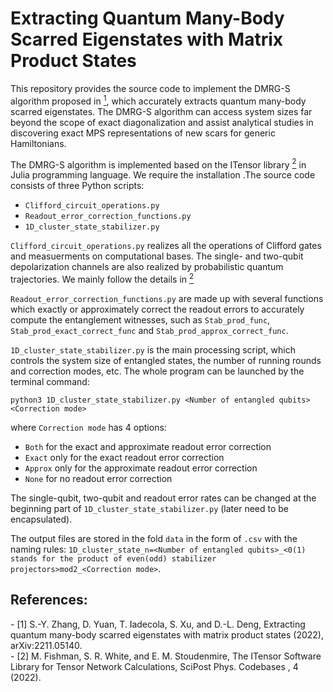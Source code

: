 # Extracting Quantum Many-Body Scarred Eigenstates with Matrix Product States

This repository provides the source code to implement the DMRG-S algorithm proposed in [<sup>1</sup>](#refer-anchor-1), which accurately extracts quantum many-body scarred eigenstates. The DMRG-S algorithm can access system sizes far beyond the scope of exact diagonalization and assist analytical studies in discovering exact MPS representations of new scars for generic Hamiltonians. 

The DMRG-S algorithm is implemented based on the ITensor library [<sup>2</sup>](#refer-anchor-2) in Julia programming language. We require the installation .The source code consists of three Python scripts:
- `Clifford_circuit_operations.py`
- `Readout_error_correction_functions.py`
- `1D_cluster_state_stabilizer.py`

`Clifford_circuit_operations.py` realizes all the operations of Clifford gates and measuerments on computational bases. The single- and two-qubit depolarization channels are also realized by probabilistic quantum trajectories. We mainly follow the details in [<sup>2</sup>](#refer-anchor-2)

`Readout_error_correction_functions.py` are made up with several functions which exactly or approximately correct the readout errors to accurately compute the entanglement witnesses, such as `Stab_prod_func`, `Stab_prod_exact_correct_func` and `Stab_prod_approx_correct_func`.

`1D_cluster_state_stabilizer.py` is the main processing script, which controls the system size of entangled states, the number of running rounds and correction modes, etc. The whole program can be launched by the terminal command:

`python3 1D_cluster_state_stabilizer.py <Number of entangled qubits> <Correction mode>`

where `Correction mode` has 4 options:
- `Both` for the exact and approximate readout error correction
- `Exact` only for the exact readout error correction
- `Approx` only for the approximate readout error correction
- `None` for no readout error correction

The single-qubit, two-qubit and readout error rates can be changed at the beginning part of `1D_cluster_state_stabilizer.py` (later need to be encapsulated).

The output files are stored in the fold `data` in the form of `.csv` with the naming rules: `1D_cluster_state_n=<Number of entangled qubits>_<0(1) stands for the product of even(odd) stabilizer projectors>mod2_<Correction mode>`.

## References:
<div id="refer-anchor-1"></div>
- [1] S.-Y. Zhang, D. Yuan, T. Iadecola, S. Xu, and D.-L. Deng, Extracting quantum many-body scarred eigenstates with matrix product states (2022), arXiv:2211.05140.

<div id="refer-anchor-2"></div>
- [2] M. Fishman, S. R. White, and E. M. Stoudenmire, The ITensor Software Library for Tensor Network Calculations, SciPost Phys. Codebases , 4 (2022).
